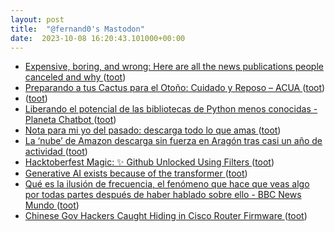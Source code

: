 ```yaml
---
layout: post
title:  "@fernand0's Mastodon"
date:  2023-10-08 16:20:43.101000+00:00
---
```

*  [Expensive, boring, and wrong: Here are all the news publications people canceled and why ](https://www.niemanlab.org/2021/10/expensive-boring-and-wrong-here-are-all-the-news-publications-people-canceled-and-why) ([toot](https://mastodon.social/@fernand0/111200307976616137))
*  [Preparando a tus Cactus para el Otoño: Cuidado y Reposo – ACUA ](https://asociacionacua.org/preparando-a-tus-cactus-para-el-otono-cuidado-y-repos) ([toot](https://mastodon.social/@fernand0/111200125012353482))
*  [ ](https://mastodon.social/users/fernand0/statuses/111200060702974708/activity) ([toot](https://mastodon.social/users/fernand0/statuses/111200060702974708/activity))
*  [Liberando el potencial de las bibliotecas de Python menos conocidas - Planeta Chatbot ](https://planetachatbot.com/liberando-el-potencial-de-las-bibliotecas-de-python-menos-conocidas) ([toot](https://mastodon.social/@fernand0/111199921347476301))
*  [Nota para mi yo del pasado: descarga todo lo que amas ](https://www.xataka.com/otros/nota-para-mi-yo-pasado-descarga-que-ama) ([toot](https://mastodon.social/@fernand0/111199542395864008))
*  [La ‘nube’ de Amazon descarga sin fuerza en Aragón tras casi un año de actividad ](https://www.elperiodicodearagon.com/aragon/2023/09/28/nube-amazon-descarga-fuerza-aragon-92638970.htm) ([toot](https://mastodon.social/@fernand0/111199377822629113))
*  [Hacktoberfest Magic: ✨ Github Unlocked Using Filters ](https://dev.to/nathan_tarbert/hacktoberfest-magic-github-unlocked-using-filters-549) ([toot](https://mastodon.social/@fernand0/111199192739102595))
*  [Generative AI exists because of the transformer ](https://ig.ft.com/generative-ai) ([toot](https://mastodon.social/@fernand0/111198920870189246))
*  [Qué es la ilusión de frecuencia, el fenómeno que hace que veas algo por todas partes después de haber hablado sobre ello - BBC News Mundo ](https://www.bbc.com/mundo/articles/c9w0xrzypj2) ([toot](https://mastodon.social/@fernand0/111198758826011945))
*  [Chinese Gov Hackers Caught Hiding in Cisco Router Firmware ](https://www.securityweek.com/chinese-gov-hackers-caught-hiding-in-cisco-router-firmware) ([toot](https://mastodon.social/@fernand0/111198394617429174))
